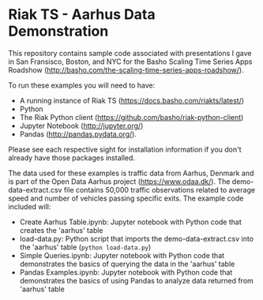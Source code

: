 # Riak TS - Aarhus Data Demonstration

This repository contains sample code associated with presentations I gave in San Fransisco, Boston, and NYC for the Basho Scaling Time Series Apps Roadshow (http://basho.com/the-scaling-time-series-apps-roadshow/).

To run these examples you will need to have:

- A running instance of Riak TS (https://docs.basho.com/riakts/latest/)
- Python
- The Riak Python client (https://github.com/basho/riak-python-client)
- Jupyter Notebook (http://jupyter.org/)
- Pandas (http://pandas.pydata.org/). 

Please see each respective sight for installation information if you don't already have those packages installed.

The data used for these examples is traffic data from Aarhus, Denmark and is part of the Open Data Aarhus project (https://www.odaa.dk/). The demo-data-extract.csv file contains 50,000 traffic observations related to average speed and number of vehicles passing specific exits. The example code included will:

- Create Aarhus Table.ipynb: Jupyter notebook with Python code that creates the 'aarhus' table
- load-data.py: Python script that imports the demo-data-extract.csv into the 'aarhus' table (```python load-data.py```)
- Simple Queries.ipynb: Jupyter notebook with Python code that demonstrates the basics of querying the data in the 'aarhus' table
- Pandas Examples.ipynb: Jupyter notebook with Python code that demonstrates the basics of using Pandas to analyze data returned from 'aarhus' table
